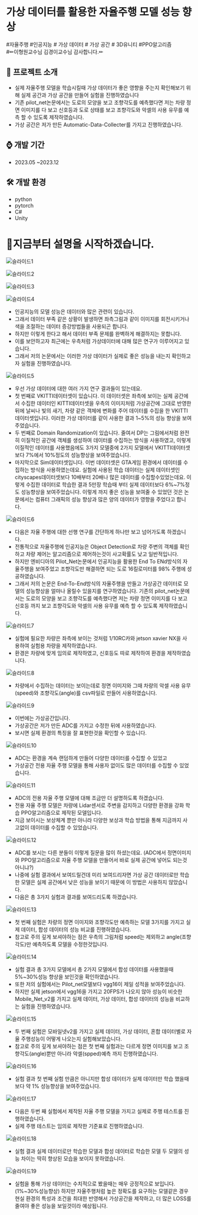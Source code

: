 # 가상 데이터를 활용한 자율주행 모델 성능 향상
#자율주행 #인공지능 # 가상 데이터 # 가상 공간 # 3D유니티 #PPO알고리즘 <br/>
#✏이형원교수님 김경이교수님 감사합니다.✏

## 📜 프로젝트 소개 
 - 실제 자율주행 모델을 학습시킬때 가상 데이터가 좋은 영향을 주는지 확인해보기 위해 실제 공간과 가상 공간을 만들어 실험을 진행하였습니다
 - 기존 pilot_net논문에서는 도로의 모양을 보고 조향각도를 예측했다면 저는 차량 정면 이미지를 다 보고 신호등과 도로 상태를 보고 조향각도와 악셀의 사용 유무를 예측 할 수 있도록 제작하였습니다.
 - 가상 공간은 저가 만든 Automatic-Data-Collecter를 가지고 진행하였습니다.

## ⌚ 개발 기간
* 2023.05 ~2023.12

## 🛠 개발 환경
- python
- pytorch
- C#     
- Unity


# 🎥지금부터 설명을 시작하겠습니다.

![슬라이드1](https://github.com/gkxotjd12312/Thesis/assets/54784059/79a33249-f479-417c-b341-224cf1fda974)

![슬라이드2](https://github.com/gkxotjd12312/Thesis/assets/54784059/1762118c-ff6d-4530-a43e-aa15d410ddd4)

![슬라이드3](https://github.com/gkxotjd12312/Thesis/assets/54784059/05991d46-476e-4aaa-8fdc-6ba5a3e955d7)

![슬라이드4](https://github.com/gkxotjd12312/Thesis/assets/54784059/c39ad1cc-ace3-436f-be3b-d73c66eb6c64)
 - 인공지능의 모델 성능은 데이터와 많은 관련이 있습니다. 
 - 그래서 데이터 부족 같은 상황이 발생하면 좌측그림과 같이 이미지를 회전시키거나 색을 조절하는 데이터 증강방법들을 사용되곤 합니다.
 - 하지만 이렇게 한다고 해서 데이터 부족 문제를 완벽하게 해결하지는 못합니다.
 - 이를 보안하고자 최근에는 우측처럼 가상데이터에 대해 많은 연구가 이루어지고 있습니다.
 - 그래서 저의 논문에서는 이러한 가상 데이터가 실제로 좋은 성능을 내는지 확인하고자 실험을 진행하였습니다.

![슬라이드5](https://github.com/gkxotjd12312/Thesis/assets/54784059/330b20c6-8ea1-4dfe-b715-fd9802677c1c)
 - 우선 가상 데이터에 대한 여러 가지 연구 결과들이 있는데요.
 - 첫 번째로 VKITTI데이터셋이 있습니다. 이 데이터셋은 좌측에 보이는 실제 공간에서 수집한 데이터인 KITTI데이터셋을 우측의 이미지처럼 가상공간에 그대로 반영한 뒤에 날씨나 빛의 새기, 차량 같은 객체에 변화를 주어 데이터를 수집을 한 VKITTI데이터셋입니다. 이러한 가상 데이터를 같이 사용한 결과 1~5%의 성능 향상을 보여주었습니다.
 - 두 번째로 Domain Randomization이 있습니다. 줄여서 DP는 그림에서처럼 완전히 이질적인 공간에 객체를 생성하여 데이터를 수집하는 방식을 사용하였고, 이렇게 이질적인 데이터를 사용했음에도 3가지 모델중에 2가지 모델에서 VKITTI데이터셋 보다 7%에서 10%정도의 성능향상을 보여주었습니다.
 - 마지막으로 Sim데이터셋입니다. 이번 데이터셋은 GTA게임 환경에서 데이터를 수집하는 방식을 사용하였는데요. 실험에 사용된 학습 데이터는 실제 데이터셋인 cityscapes데이터셋보다 10배부터 20배나 많은 데이터를 수집할수있었는데요. 이렇게 수집한 데이터로 학습한 결과 5만장 학습때 부터 실제 데이터보다 6%~7%정도 성능향상을 보여주었습니다. 이렇게 까지 좋은 성능을 보여줄 수 있었던 것은 논문에서는 컴퓨터 그래픽의 성능 향상과 많은 양의 데이터가 영향을 주었다고 합니다.

![슬라이드6](https://github.com/gkxotjd12312/Thesis/assets/54784059/3e9551a3-1a39-4283-9cb1-e09f5ea8e594)
 - 다음은 자율 주행에 대한 선행 연구를 간단하게 하나만 보고 넘어가도록 하겠습니다.
 - 전통적으로 자율주행에 인공지능은 Object Detection로 차량 주변의 객체를 확인하고 차량 제어는 알고리즘으로 제어하는것이 사고확률도 낮고 일반적입니다.
 - 하지만 엔비디아의 Pilot_Net논문에서 인공지능을 활용한 End To ENd방식의 자율주행을 보여주었고 조향각도만 해결하면 되는 도로 16킬로미터를 98% 주행에 성공하였습니다.
 - 그래서 저의 논문은 End-To-End방식의 자율주행을 만들고 가상공간 데이터로 모델의 성능향상을 얼마나 올릴수 있을지를 연구하였습니다. 기존의 pilot_net논문에서는 도로의 모양을 보고 조향각도를 예측했다면 저는 차량 정면 이미지를 다 보고 신호등 까지 보고 조향각도와 악셀의 사용 유무를 예측 할 수 있도록 제작하였습니다.

![슬라이드7](https://github.com/gkxotjd12312/Thesis/assets/54784059/7e637df6-1dcf-4e3c-a19b-012c651d5f82)
 - 실험에 필요한 차량은 좌측에 보이는 것처럼 1/10RC카와 jetson xavier NX을 사용하여 실험용 차량을 제작하였습니다.
 - 환경은 차량에 맞게 임의로 제작하였고, 신호등도 따로 제작하여 환경을 제작하였습니다.

![슬라이드8](https://github.com/gkxotjd12312/Thesis/assets/54784059/b528499a-6546-4005-8588-1f06557d3d70)
 - 차량에서 수집하는 데이터는 보이는데로 정면 이미지와 그때 차량의 악셀 사용 유무(speed)와 조향각도(angle)를 csv파일로 만들어 사용하였습니다.

![슬라이드9](https://github.com/gkxotjd12312/Thesis/assets/54784059/4ffc1514-bbfb-4b9e-8b8f-b5bfdbe73b4d)
 - 이번에는 가상공간입니다.
 - 가상공간은 저가 만든 ADC를 가지고 수정한 뒤에 사용하였습니다.
 - 보시면 실제 환경의 특징을 잘 표현한것을 확인할 수 있습니다.

![슬라이드10](https://github.com/gkxotjd12312/Thesis/assets/54784059/70e5d4f6-8628-4852-94a1-e589bc06a211)
 - ADC는 환경을 계속 랜덤하게 만들어 다양한 데이터를 수집할 수 있었고
 - 가상공간 전용 자율 주행 모델을 통해 사용자 없이도 많은 데이터를 수집할 수 있었습니다.

![슬라이드11](https://github.com/gkxotjd12312/Thesis/assets/54784059/ff03cc63-a8da-427d-bc94-f030d4452485)
 - ADC의 전용 자율 주행 모델에 대해 조금만 더 설명하도록 하겠습니다.
 - 전용 자율 주행 모델은 차량에 Lidar센서로 주변을 감지하고 다양한 환경을 강화 학습 PPO알고리즘으로 제작된 모델입니다.
 - 지금 보이시는 보상체계 뿐만 아니라 다양한 보상과 학습 방법을 통해 지금까지 사고없이 데이터를 수집할 수 있었습니다.

![슬라이드12](https://github.com/gkxotjd12312/Thesis/assets/54784059/ed95e541-5450-4c16-b355-c0a059b9b501)
 - ADC를 보시는 다른 분들이 이렇게 질문을 많이 하셨는데요. 
(ADC에서 정면이미지와 PPO알고리즘으로 자율 주행 모델을 만들어서 바로 실제 공간에 넣어도 되는것 아니냐?)
 - 나중에 실험 결과에서 보여드릴건데 미리 보여드리자면 가상 공간 데이터로만 학습한 모델은 실제 공간에서 낮은 성능을 보이기 때문에 이 방법은 사용하지 않았습니다.
 - 다음은 총 3가지 실험과 결과를 보여드리도록 하겠습니다.

![슬라이드13](https://github.com/gkxotjd12312/Thesis/assets/54784059/cc6815e3-0bc2-4595-a79b-4d539acf800f)
 - 첫 번째 실험은 차량의 정면 이미지와 조향각도만 예측하는 모델 3가지를 가지고 실제 데이터, 합성 데이터의 성능 비교를 진행하였습니다.
 - 참고로 주의 깊게 보셔야하는 점은 우측의 그림처럼 speed는 제외하고 angle(조향각도)만 예측하도록 모델을 수정한것입니다. 

![슬라이드14](https://github.com/gkxotjd12312/Thesis/assets/54784059/f4997c2b-3764-4a2d-b45b-803214977090)
 - 실험 결과 총 3가지 모델에서 총 2가지 모델에서 합성 데이터를 사용했을때 5%~30%성능 향상을 보인것을 확인하였습니다.
 - 또한 저의 실험에서는 Pilot_net모델보다 vgg16이 제일 성적을 보여주었습니다.
 - 하지만 실제 jetson에서 vgg16을 가지고 20FPS가 나오지 않아 성능이 비슷한 Mobile_Net_v2를 가지고 실제 데이터, 가상 데이터, 합성 데이터의 성능을 비교하는 실험을 진행하였습니다.

![슬라이드15](https://github.com/gkxotjd12312/Thesis/assets/54784059/7c731148-5647-4f8e-992f-1142287eb199)
 - 두 번째 실험은 모바일넷v2를 가지고 실제 데이터, 가상 데이터, 혼합 데이터별로 자율 주행성능이 어떻게 나오는지 실험해보았습니다.
 - 참고로 주의 깊게 보셔야하는 점은 첫 번째 실험과는 다르게 정면 이미지를 보고 조향각도(angle)뿐만 아니라 악셀(spped)예측 까지 진행하였습니다.

![슬라이드16](https://github.com/gkxotjd12312/Thesis/assets/54784059/33e51d05-c18a-4ee7-ae07-336dac7fa90b)
 - 실험 결과 첫 번째 실험 만큼은 아니지만 합성 데이터가 실제 데이터만 학습 했을때 보다 약 1% 성능향상을 보여주었습니다.

![슬라이드17](https://github.com/gkxotjd12312/Thesis/assets/54784059/6be49117-c01f-4b11-aed5-66e6cb0ef67e)
 - 다음은 두번 째 실험에서 제작된 자율 주행 모델을 가지고 실제로 주행 테스트를 진행하였습니다.
 - 실제 주행 테스트는 임의로 제작한 기준표로 진행하였습니다.

![슬라이드18](https://github.com/gkxotjd12312/Thesis/assets/54784059/8476256d-3065-4ede-befe-da395b87a960)
 - 실험 결과 실제 데이터로만 학습한 모델과 합성 데이터로 학습한 모델 두 모델의 성능 차이는 딱히 향상된 모습을 보이지 못하였습니다.

![슬라이드19](https://github.com/gkxotjd12312/Thesis/assets/54784059/05f6ebfe-c855-4c34-9c23-7b5eb3b04a55)
 - 실험을 통해 가상 데이터는 수치적으로 봤을때는 매우 긍정적으로 보입니다.(1%~30%성능향상) 하지만 자율주행처럼 높은 정확도를 요구하는 모델같은 경우 현실 환경의 특성과 조건을 최대한 반영해서 가상공간을 제작하고, 더 많은 LOSS를 줄여야 좋은 성능을 보일것이라 예상됩니다.
